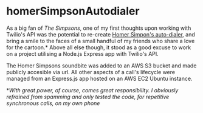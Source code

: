 # homerSimpsonAutodialer

As a big fan of *The Simpsons*, one of my first thoughts upon working with Twilio's API was the potential to re-create [Homer Simpon's auto-dialer](https://www.youtube.com/watch?v=uGnZMLf5QOI), and bring a smile to the faces of a small handful of my friends who share a love for the cartoon.* 
Above all else though, it stood as a good excuse to work on a project utilising a Node.js Express app with Twilio's API. 

The Homer Simpsons soundbite was added to an AWS S3 bucket and made publicly accesible via url. 
All other aspects of a call's lifecycle were managed from an Express.js app hosted on an AWS EC2 Ubuntu instance.

*<i>With great power, of course, comes great responsibility. I obviously refrained from spamming and only tested the code, for repetitive synchronous calls, on my own phone</i>
